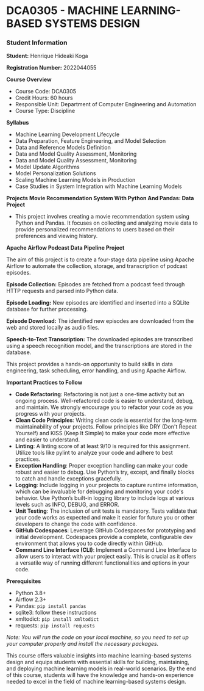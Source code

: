 # DCA0305 - MACHINE LEARNING-BASED SYSTEMS DESIGN

### Student Information

**Student:** Henrique Hideaki Koga

**Registration Number:** 2022044055

**Course Overview**
- Course Code: DCA0305
- Credit Hours: 60 hours
- Responsible Unit: Department of Computer Engineering and Automation
- Course Type: Discipline

**Syllabus**
- Machine Learning Development Lifecycle
- Data Preparation, Feature Engineering, and Model Selection
- Data and Reference Models Definition
- Data and Model Quality Assessment, Monitoring
- Data and Model Quality Assessment, Monitoring
- Model Update Algorithms
- Model Personalization Solutions
- Scaling Machine Learning Models in Production
- Case Studies in System Integration with Machine Learning Models

**Projects**
**Movie Recommendation System With Python And Pandas: Data Project**
  - This project involves creating a movie recommendation system using Python and Pandas. It focuses on collecting and analyzing movie data to provide personalized recommendations to users based on their preferences and viewing history.

**Apache Airflow Podcast Data Pipeline Project**

The aim of this project is to create a four-stage data pipeline using Apache Airflow to automate the collection, storage, and transcription of podcast episodes.

**Episode Collection:** Episodes are fetched from a podcast feed through HTTP requests and parsed into Python data.

**Episode Loading:** New episodes are identified and inserted into a SQLite database for further processing.

**Episode Download:** The identified new episodes are downloaded from the web and stored locally as audio files.

**Speech-to-Text Transcription:** The downloaded episodes are transcribed using a speech recognition model, and the transcriptions are stored in the database.

This project provides a hands-on opportunity to build skills in data engineering, task scheduling, error handling, and using Apache Airflow.

**Important Practices to Follow**
- **Code Refactoring**: Refactoring is not just a one-time activity but an ongoing process. Well-refactored code is easier to understand, debug, and maintain. We strongly encourage you to refactor your code as you progress with your projects.
- **Clean Code Principles**: Writing clean code is essential for the long-term maintainability of your projects. Follow principles like DRY (Don't Repeat Yourself) and KISS (Keep It Simple) to make your code more effective and easier to understand.
- **Linting**: A linting score of at least 9/10 is required for this assignment. Utilize tools like pylint to analyze your code and adhere to best practices.
- **Exception Handling**: Proper exception handling can make your code robust and easier to debug. Use Python’s try, except, and finally blocks to catch and handle exceptions gracefully.
- **Logging**: Include logging in your projects to capture runtime information, which can be invaluable for debugging and monitoring your code's behavior. Use Python’s built-in logging library to include logs at various levels such as INFO, DEBUG, and ERROR.
- **Unit Testing**: The inclusion of unit tests is mandatory. Tests validate that your code works as expected and make it easier for future you or other developers to change the code with confidence.
- **GitHub Codespaces**: Leverage GitHub Codespaces for prototyping and initial development. Codespaces provide a complete, configurable dev environment that allows you to code directly within GitHub.
- **Command Line Interface (CLI)**: Implement a Command Line Interface to allow users to interact with your project easily. This is crucial as it offers a versatile way of running different functionalities and options in your code.

**Prerequisites**
- Python 3.8+
- Airflow 2.3+
- Pandas: `pip install pandas`
- sqlite3: follow these instructions
- xmltodict: `pip install xmltodict`
- requests: `pip install requests`

*Note: You will run the code on your local machine, so you need to set up your computer properly and install the necessary packages.*

This course offers valuable insights into machine learning-based systems design and equips students with essential skills for building, maintaining, and deploying machine learning models in real-world scenarios. By the end of this course, students will have the knowledge and hands-on experience needed to excel in the field of machine learning-based systems design.
